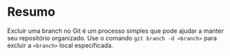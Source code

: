# Resumo

Excluir uma branch no Git é um processo simples que pode ajudar a manter seu repositório organizado. Use o comando `git branch -d <branch>` para excluir a `<branch>` local especificada.
